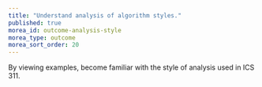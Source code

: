 ```yaml
---
title: "Understand analysis of algorithm styles."
published: true
morea_id: outcome-analysis-style
morea_type: outcome
morea_sort_order: 20
---
```


By viewing examples, become familiar with the style of analysis used in ICS 311.